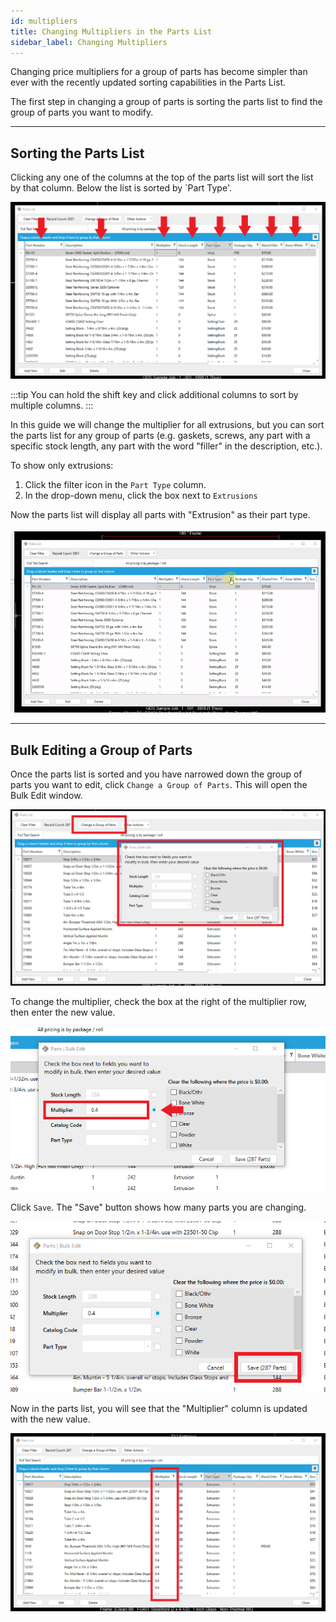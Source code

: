 ```yaml
---
id: multipliers
title: Changing Multipliers in the Parts List
sidebar_label: Changing Multipliers
---
```


Changing price multipliers for a group of parts has become simpler than ever with the recently updated sorting capabilities in the Parts List.

The first step in changing a group of parts is sorting the parts list to find the group of parts you want to modify.

---

## Sorting the Parts List

Clicking any one of the columns at the top of the parts list will sort the list by that column. Below the list is sorted by `Part Type'.

![img](../../static/img/multipliers/multipliers1.png)


:::tip
You can hold the shift key and click additional columns to sort by multiple columns.
:::


In this guide we will change the multiplier for all extrusions, but you can sort the parts list for any group of parts (e.g. gaskets, screws, any part with a specific stock length, any part with the word "filler" in the description, etc.). 


To show only extrusions:
1. Click the filter icon in the `Part Type` column.
2. In the drop-down menu, click the box next to `Extrusions`


Now the parts list will display all parts with "Extrusion" as their part type.

![img](../../static/img/multipliers/multipliers2.gif)

---

## Bulk Editing a Group of Parts

Once the parts list is sorted and you have narrowed down the group of parts you want to edit, click `Change a Group of Parts`. This will open the Bulk Edit window.

![img](../../static/img/multipliers/multipliers3.png)

To change the multiplier, check the box at the right of the multiplier row, then enter the new value.

![img](../../static/img/multipliers/multipliers4.png)


Click `Save`. The "Save" button shows how many parts you are changing.

![img](../../static/img/multipliers/multipliers5.png)

Now in the parts list, you will see that the "Multiplier" column is updated with the new value.

![img](../../static/img/multipliers/multipliers6.png)